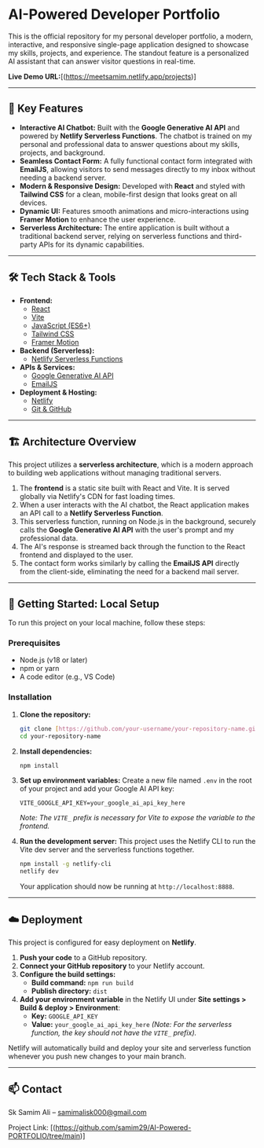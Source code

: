 # AI-Powered Developer Portfolio

This is the official repository for my personal developer portfolio, a modern, interactive, and responsive single-page application designed to showcase my skills, projects, and experience. The standout feature is a personalized AI assistant that can answer visitor questions in real-time.

**Live Demo URL:**[(https://meetsamim.netlify.app/projects)]

---

## 🌟 Key Features

* **Interactive AI Chatbot:** Built with the **Google Generative AI API** and powered by **Netlify Serverless Functions**. The chatbot is trained on my personal and professional data to answer questions about my skills, projects, and background.
* **Seamless Contact Form:** A fully functional contact form integrated with **EmailJS**, allowing visitors to send messages directly to my inbox without needing a backend server.
* **Modern & Responsive Design:** Developed with **React** and styled with **Tailwind CSS** for a clean, mobile-first design that looks great on all devices.
* **Dynamic UI:** Features smooth animations and micro-interactions using **Framer Motion** to enhance the user experience.
* **Serverless Architecture:** The entire application is built without a traditional backend server, relying on serverless functions and third-party APIs for its dynamic capabilities.

---

## 🛠️ Tech Stack & Tools

* **Frontend:**
    * [React](https://reactjs.org/)
    * [Vite](https://vitejs.dev/)
    * [JavaScript (ES6+)](https://www.ecma-international.org/publications-and-standards/standards/ecma-262/)
    * [Tailwind CSS](https://tailwindcss.com/)
    * [Framer Motion](https://www.framer.com/motion/)
* **Backend (Serverless):**
    * [Netlify Serverless Functions](https://www.netlify.com/products/functions/)
* **APIs & Services:**
    * [Google Generative AI API](https://ai.google.dev/)
    * [EmailJS](https://www.emailjs.com/)
* **Deployment & Hosting:**
    * [Netlify](https://www.netlify.com/)
    * [Git & GitHub](https://github.com/)

---

## 🏗️ Architecture Overview

This project utilizes a **serverless architecture**, which is a modern approach to building web applications without managing traditional servers.

1.  The **frontend** is a static site built with React and Vite. It is served globally via Netlify's CDN for fast loading times.
2.  When a user interacts with the AI chatbot, the React application makes an API call to a **Netlify Serverless Function**.
3.  This serverless function, running on Node.js in the background, securely calls the **Google Generative AI API** with the user's prompt and my professional data.
4.  The AI's response is streamed back through the function to the React frontend and displayed to the user.
5.  The contact form works similarly by calling the **EmailJS API** directly from the client-side, eliminating the need for a backend mail server.

---

## 🚀 Getting Started: Local Setup

To run this project on your local machine, follow these steps:

### Prerequisites

* Node.js (v18 or later)
* npm or yarn
* A code editor (e.g., VS Code)

### Installation

1.  **Clone the repository:**
    ```bash
    git clone [https://github.com/your-username/your-repository-name.git](https://github.com/your-username/your-repository-name.git)
    cd your-repository-name
    ```

2.  **Install dependencies:**
    ```bash
    npm install
    ```

3.  **Set up environment variables:**
    Create a new file named `.env` in the root of your project and add your Google AI API key:
    ```
    VITE_GOOGLE_API_KEY=your_google_ai_api_key_here
    ```
    *Note: The `VITE_` prefix is necessary for Vite to expose the variable to the frontend.*

4.  **Run the development server:**
    This project uses the Netlify CLI to run the Vite dev server and the serverless functions together.
    ```bash
    npm install -g netlify-cli
    netlify dev
    ```
    Your application should now be running at `http://localhost:8888`.

---

## ☁️ Deployment

This project is configured for easy deployment on **Netlify**.

1.  **Push your code** to a GitHub repository.
2.  **Connect your GitHub repository** to your Netlify account.
3.  **Configure the build settings:**
    * **Build command:** `npm run build`
    * **Publish directory:** `dist`
4.  **Add your environment variable** in the Netlify UI under **Site settings > Build & deploy > Environment**:
    * **Key:** `GOOGLE_API_KEY`
    * **Value:** `your_google_ai_api_key_here`
    *(Note: For the serverless function, the key should not have the `VITE_` prefix).*

Netlify will automatically build and deploy your site and serverless function whenever you push new changes to your main branch.

---

## 📫 Contact

Sk Samim Ali – samimalisk000@gmail.com

Project Link: [(https://github.com/samim29/AI-Powered-PORTFOLIO/tree/main)]
